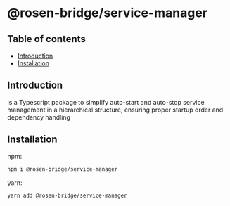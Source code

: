 # @rosen-bridge/service-manager

## Table of contents

- [Introduction](#introduction)
- [Installation](#installation)

## Introduction

is a Typescript package to simplify auto-start and auto-stop service management in a hierarchical structure, ensuring proper startup order and dependency handling

## Installation

npm:

```sh
npm i @rosen-bridge/service-manager
```

yarn:

```sh
yarn add @rosen-bridge/service-manager
```
